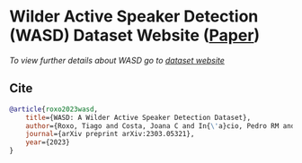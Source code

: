 # Wilder Active Speaker Detection (WASD) Dataset Website ([Paper](https://arxiv.org/pdf/2303.05321.pdf))

*To view further details about WASD go to [dataset website](https://joana-cabral.github.io/dataset/)*

## Cite

```bibtex
@article{roxo2023wasd,
    title={WASD: A Wilder Active Speaker Detection Dataset},
    author={Roxo, Tiago and Costa, Joana C and In{\'a}cio, Pedro RM and Proen{\c{c}}a, Hugo},
    journal={arXiv preprint arXiv:2303.05321},
    year={2023}
}
```
